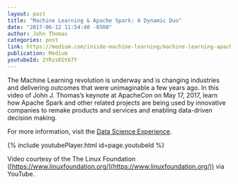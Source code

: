 ```yaml
---
layout: post
title: "Machine Learning & Apache Spark: A Dynamic Duo"
date: "2017-06-12 11:54:40 -0500"
author: John Thomas
categories: post
link: https://medium.com/inside-machine-learning/machine-learning-apache-spark-a-dynamic-duo-7a4197ae8437
publication: Medium
youtubeId: 2YRzsEGt67Y
---
```

The Machine Learning revolution is underway and is changing industries and delivering outcomes that were unimaginable a few years ago. In this video of John J. Thomas’s keynote at ApacheCon on May 17, 2017, learn how Apache Spark and other related projects are being used by innovative companies to remake products and services and enabling data-driven decision making.

For more information, visit the [Data Science Experience](https://datascience.ibm.com/).

{% include youtubePlayer.html id=page.youtubeId %}

Video courtesy of the The Linux Foundation ([https://www.linuxfoundation.org/](https://www.linuxfoundation.org/)) via YouTube.